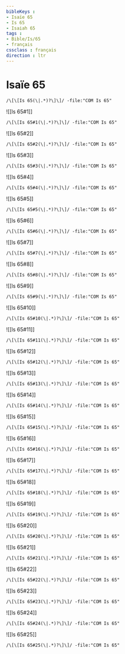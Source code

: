 ```yaml
---
bibleKeys : 
- Isaïe 65
- Is 65
- Isaiah 65
tags : 
- Bible/Is/65
- français
cssclass : français
direction : ltr
---
```


# Isaïe 65

```query
/\[\[Is 65(\|.*)?\]\]/ -file:"COM Is 65"
```



![[Is 65#1]]

```query
/\[\[Is 65#1(\|.*)?\]\]/ -file:"COM Is 65"
```

![[Is 65#2]]

```query
/\[\[Is 65#2(\|.*)?\]\]/ -file:"COM Is 65"
```

![[Is 65#3]]

```query
/\[\[Is 65#3(\|.*)?\]\]/ -file:"COM Is 65"
```

![[Is 65#4]]

```query
/\[\[Is 65#4(\|.*)?\]\]/ -file:"COM Is 65"
```

![[Is 65#5]]

```query
/\[\[Is 65#5(\|.*)?\]\]/ -file:"COM Is 65"
```

![[Is 65#6]]

```query
/\[\[Is 65#6(\|.*)?\]\]/ -file:"COM Is 65"
```

![[Is 65#7]]

```query
/\[\[Is 65#7(\|.*)?\]\]/ -file:"COM Is 65"
```

![[Is 65#8]]

```query
/\[\[Is 65#8(\|.*)?\]\]/ -file:"COM Is 65"
```

![[Is 65#9]]

```query
/\[\[Is 65#9(\|.*)?\]\]/ -file:"COM Is 65"
```

![[Is 65#10]]

```query
/\[\[Is 65#10(\|.*)?\]\]/ -file:"COM Is 65"
```

![[Is 65#11]]

```query
/\[\[Is 65#11(\|.*)?\]\]/ -file:"COM Is 65"
```

![[Is 65#12]]

```query
/\[\[Is 65#12(\|.*)?\]\]/ -file:"COM Is 65"
```

![[Is 65#13]]

```query
/\[\[Is 65#13(\|.*)?\]\]/ -file:"COM Is 65"
```

![[Is 65#14]]

```query
/\[\[Is 65#14(\|.*)?\]\]/ -file:"COM Is 65"
```

![[Is 65#15]]

```query
/\[\[Is 65#15(\|.*)?\]\]/ -file:"COM Is 65"
```

![[Is 65#16]]

```query
/\[\[Is 65#16(\|.*)?\]\]/ -file:"COM Is 65"
```

![[Is 65#17]]

```query
/\[\[Is 65#17(\|.*)?\]\]/ -file:"COM Is 65"
```

![[Is 65#18]]

```query
/\[\[Is 65#18(\|.*)?\]\]/ -file:"COM Is 65"
```

![[Is 65#19]]

```query
/\[\[Is 65#19(\|.*)?\]\]/ -file:"COM Is 65"
```

![[Is 65#20]]

```query
/\[\[Is 65#20(\|.*)?\]\]/ -file:"COM Is 65"
```

![[Is 65#21]]

```query
/\[\[Is 65#21(\|.*)?\]\]/ -file:"COM Is 65"
```

![[Is 65#22]]

```query
/\[\[Is 65#22(\|.*)?\]\]/ -file:"COM Is 65"
```

![[Is 65#23]]

```query
/\[\[Is 65#23(\|.*)?\]\]/ -file:"COM Is 65"
```

![[Is 65#24]]

```query
/\[\[Is 65#24(\|.*)?\]\]/ -file:"COM Is 65"
```

![[Is 65#25]]

```query
/\[\[Is 65#25(\|.*)?\]\]/ -file:"COM Is 65"
```

